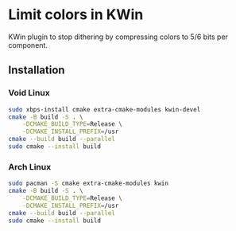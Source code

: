 # Limit colors in KWin

KWin plugin to stop dithering by compressing colors to 5/6 bits per component.

## Installation

### Void Linux

```sh
sudo xbps-install cmake extra-cmake-modules kwin-devel
cmake -B build -S . \
    -DCMAKE_BUILD_TYPE=Release \
    -DCMAKE_INSTALL_PREFIX=/usr
cmake --build build --parallel
sudo cmake --install build
```

### Arch Linux

```sh
sudo pacman -S cmake extra-cmake-modules kwin
cmake -B build -S . \
    -DCMAKE_BUILD_TYPE=Release \
    -DCMAKE_INSTALL_PREFIX=/usr
cmake --build build --parallel
sudo cmake --install build
```
